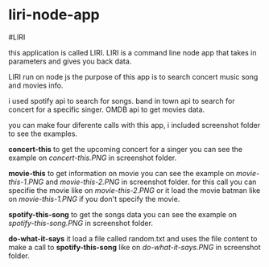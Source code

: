# liri-node-app

#LIRI

this application is called LIRI. LIRI is a command line node app that takes in parameters and gives you back data.

LIRI run on node js the purpose of this app is to search concert music song and movies info.

i used spotify api to search for songs.
band in town api to search for concert for a specific singer.
OMDB api to get movies data.

you can make four diferente calls with this app, i included screenshot folder to see the examples.

**concert-this** to get the upcoming concert for a singer you can see the example on *concert-this.PNG* in screenshot folder.

**movie-this** to get information on movie you can see the example on *movie-this-1.PNG* and *movie-this-2.PNG* in screenshot folder.
for this call you can specifie the movie like on *movie-this-2.PNG* or it load the movie batman like on *movie-this-1.PNG* if you don't specify the movie.

**spotify-this-song** to get the songs data you can see the example on *spotify-this-song.PNG* in screenshot folder.

**do-what-it-says** it load a file called random.txt and uses the file content to make a call to **spotify-this-song** like on *do-what-it-says.PNG* in screenshot folder.










